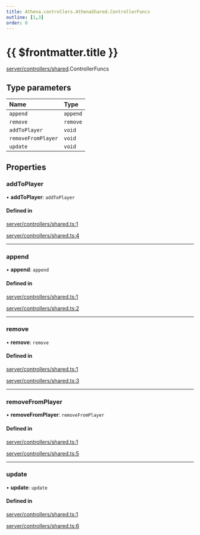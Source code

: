 ```yaml
---
title: Athena.controllers.AthenaShared.ControllerFuncs
outline: [1,3]
order: 0
---
```


# {{ $frontmatter.title }}


[server/controllers/shared](../modules/server_controllers_shared.md).ControllerFuncs

## Type parameters

| Name | Type |
| :------ | :------ |
| `append` | `append` |
| `remove` | `remove` |
| `addToPlayer` | `void` |
| `removeFromPlayer` | `void` |
| `update` | `void` |

## Properties

### addToPlayer

• **addToPlayer**: `addToPlayer`

#### Defined in

[server/controllers/shared.ts:1](https://github.com/Stuyk/altv-athena/blob/fc54439/src/core/server/controllers/shared.ts#L1)

[server/controllers/shared.ts:4](https://github.com/Stuyk/altv-athena/blob/fc54439/src/core/server/controllers/shared.ts#L4)

___

### append

• **append**: `append`

#### Defined in

[server/controllers/shared.ts:1](https://github.com/Stuyk/altv-athena/blob/fc54439/src/core/server/controllers/shared.ts#L1)

[server/controllers/shared.ts:2](https://github.com/Stuyk/altv-athena/blob/fc54439/src/core/server/controllers/shared.ts#L2)

___

### remove

• **remove**: `remove`

#### Defined in

[server/controllers/shared.ts:1](https://github.com/Stuyk/altv-athena/blob/fc54439/src/core/server/controllers/shared.ts#L1)

[server/controllers/shared.ts:3](https://github.com/Stuyk/altv-athena/blob/fc54439/src/core/server/controllers/shared.ts#L3)

___

### removeFromPlayer

• **removeFromPlayer**: `removeFromPlayer`

#### Defined in

[server/controllers/shared.ts:1](https://github.com/Stuyk/altv-athena/blob/fc54439/src/core/server/controllers/shared.ts#L1)

[server/controllers/shared.ts:5](https://github.com/Stuyk/altv-athena/blob/fc54439/src/core/server/controllers/shared.ts#L5)

___

### update

• **update**: `update`

#### Defined in

[server/controllers/shared.ts:1](https://github.com/Stuyk/altv-athena/blob/fc54439/src/core/server/controllers/shared.ts#L1)

[server/controllers/shared.ts:6](https://github.com/Stuyk/altv-athena/blob/fc54439/src/core/server/controllers/shared.ts#L6)
